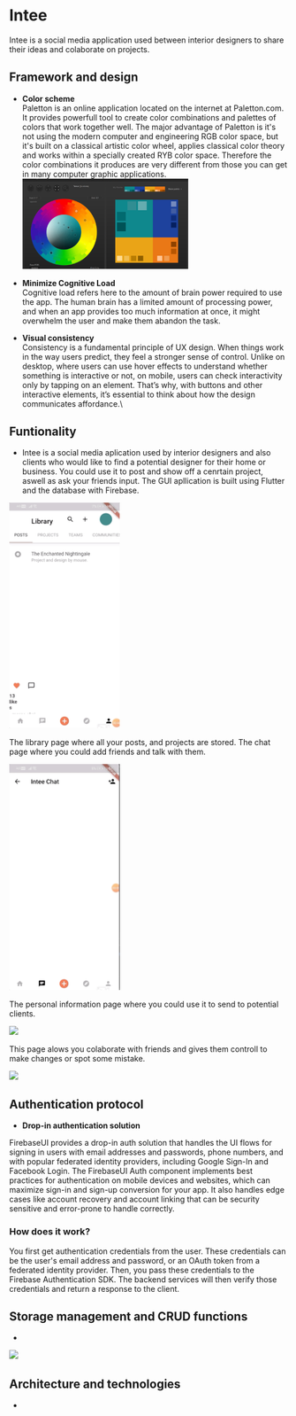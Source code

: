 # Intee

Intee is a social media application used between interior designers to share their ideas and colaborate on projects.

## Framework and design
  * **Color scheme**\
    Paletton is an online application located on the internet at Paletton.com. It provides powerfull tool to create color combinations and palettes of colors that work together well. The major advantage of Paletton is it's not using the modern computer and engineering RGB color space, but it's built on a classical artistic color wheel, applies classical color theory and works within a specially created RYB color space. Therefore the color combinations it produces are very different from those you can get in many computer graphic applications.\
    <img src="readme/paletton.png" width="300" >

  * **Minimize Cognitive Load**\
Cognitive load refers here to the amount of brain power required to use the app. The human brain has a limited amount of     processing power, and when an app provides too much information at once, it might overwhelm the user and make them abandon the task.
  * **Visual consistency**\
  Consistency is a fundamental principle of UX design. When things work in the way users predict, they feel a stronger sense of control. Unlike on desktop, where users can use hover effects to understand whether something is interactive or not, on mobile, users can check interactivity only by tapping on an element. That’s why, with buttons and other interactive elements, it’s essential to think about how the design communicates affordance.\

## **Funtionality** 
  * Intee is a social media aplication used by interior designers and also clients who would like to find a potential designer for their home or business. You could use it to post and show off a cenrtain project, aswell as ask your friends input. The GUI apllication is built using Flutter and the database with Firebase.
  <img src="readme/library.gif" width="200" > 
  
  The library page where all your posts, and projects are stored. The chat page where you could add friends and talk with them. 
  
  <img src="readme/Chat.gif" width="200" >
  
  The personal information page where you could use it to send to potential clients. 
  
  <img src="readme/info.gif" width="200" >  
  
  This page alows you colaborate with friends and gives them controll to make changes or spot some mistake.
  
  <img src="readme/edit.gif" width="200" >

## **Authentication protocol**
* **Drop-in authentication solution** 

FirebaseUI provides a drop-in auth solution that handles the UI flows for signing in users with email addresses and passwords, phone numbers, and with popular federated identity providers, including Google Sign-In and Facebook Login.
The FirebaseUI Auth component implements best practices for authentication on mobile devices and websites, which can maximize sign-in and sign-up conversion for your app. It also handles edge cases like account recovery and account linking that can be security sensitive and error-prone to handle correctly.

### How does it work? 

You first get authentication credentials from the user. These credentials can be the user's email address and password, or an OAuth token from a federated identity provider. Then, you pass these credentials to the Firebase Authentication SDK. The backend services will then verify those credentials and return a response to the client.

## **Storage management and CRUD functions**
*

 <img src="readme/firebase.gif" >

## **Architecture and technologies**
*
